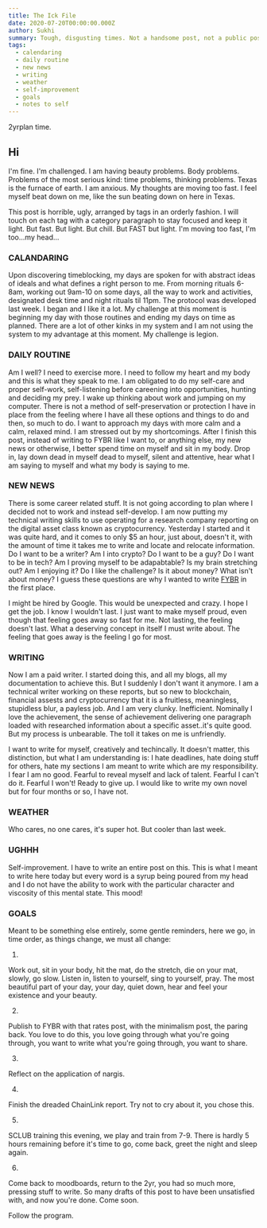 ```yaml
---
title: The Ick File
date: 2020-07-20T00:00:00.000Z
author: Sukhi
summary: Tough, disgusting times. Not a handsome post, not a public post.
tags:
  - calendaring
  - daily routine
  - new news
  - writing
  - weather
  - self-improvement
  - goals
  - notes to self
---
```

2yrplan time. 

## Hi

I'm fine. I'm challenged. I am having beauty problems. Body problems. Problems of the most serious kind: time problems, thinking problems. Texas is the furnace of earth. I am anxious. My thoughts are moving too fast. I feel myself beat down on me, like the sun beating down on here in Texas.

This post is horrible, ugly, arranged by tags in an orderly fashion. I will touch on each tag with a category paragraph to stay focused and keep it light. But fast. But light. But chill. But FAST but light. I'm moving too fast, I'm too...my head...

### CALANDARING

Upon discovering timeblocking, my days are spoken for with abstract ideas of ideals and what defines a right person to me. From morning rituals 6-8am, working out 9am-10 on some days, all the way to work and activities, designated desk time and night rituals til 11pm. The protocol was developed last week. I began and I like it a lot. My challenge at this moment is beginning my day with those routines and ending my days on time as planned. There are a lot of other kinks in my system and I am not using the system to my advantage at this moment. My challenge is legion.

### DAILY ROUTINE

Am I well? I need to exercise more. I need to follow my heart and my body and this is what they speak to me. I am obligated to do my self-care and proper self-work, self-listening before careening into opportunities, hunting and deciding my prey. I wake up thinking about work and jumping on my computer. There is not a method of self-preservation or protection I have in place from the feeling where I have all these options and things to do and then, so much to do. I want to approach my days with more calm and a calm, relaxed mind. I am stressed out by my shortcomings. After I finish this post, instead of writing to FYBR like I want to, or anything else, my new news or otherwise, I better spend time on myself and sit in my body. Drop in, lay down dead in myself dead to myself, silent and attentive, hear what I am saying to myself and what my body is saying to me.

### NEW NEWS

There is some career related stuff. It is not going according to plan where I decided not to work and instead self-develop. I am now putting my technical writing skills to use operating for a research company reporting on the digital asset class known as cryptocurrency. Yesterday I started and it was quite hard, and it comes to only $5 an hour, just about, doesn't it, with the amount of time it takes me to write and locate and relocate information. Do I want to be a writer? Am I into crypto? Do I want to be a guy? Do I want to be in tech? Am I proving myself to be adapabtable? Is my brain stretching out? Am I enjoying it? Do I like the challenge? Is it about money? What isn't about money? I guess these questions are why I wanted to write <a href="https://fybr.netlify.app/">FYBR</a> in the first place.

I might be hired by Google. This would be unexpected and crazy. I hope I get the job. I know I wouldn't last. I just want to make myself proud, even though that feeling goes away so fast for me. Not lasting, the feeling doesn't last. What a deserving concept in itself I must write about. The feeling that goes away is the feeling I go for most.

### WRITING

Now I am a paid writer. I started doing this, and all my blogs, all my documentation to achieve this. But I suddenly I don't want it anymore. I am a technical writer working on these reports, but so new to blockchain, financial assests and cryptocurrency that it is a fruitless, meaningless, stupidless blur, a payless job. And I am very clunky. Inefficient. Nominally I love the achievement, the sense of achievement delivering one paragraph loaded with researched information about a specific asset..it's quite good. But my process is unbearable. The toll it takes on me is unfriendly.

I want to write for myself, creatively and techincally. It doesn't matter, this distinction, but what I am understanding is: I hate deadlines, hate doing stuff for others, hate my sections I am meant to write which are my responsibility. I fear I am no good. Fearful to reveal myself and lack of talent. Fearful I can't do it. Fearful I won't! Ready to give up. I would like to write my own novel but for four months or so, I have not.

### WEATHER

Who cares, no one cares, it's super hot. But cooler than last week.

### UGHHH

Self-improvement. I have to write an entire post on this. This is what I meant to write here today but every word is a syrup being poured from my head and I do not have the ability to work with the particular character and viscosity of this mental state. This mood!

### GOALS

Meant to be something else entirely, some gentle reminders, here we go, in time order, as things change, we must all change:

1. 
Work out, sit in your body, hit the mat, do the stretch, die on your mat, slowly, go slow. 
Listen in, listen to yourself, sing to yourself, pray.
The most beautiful part of your day, your day, quiet down, hear and feel your existence and your beauty.

2. 
Publish to FYBR with that rates post, with the minimalism post, the paring back. You love to do this, you love going through what you're going through, you want to write what you're going through, you want to share.

3. 
Reflect on the application of nargis.

4. 
Finish the dreaded ChainLink report. Try not to cry about it, you chose this.

5. 
SCLUB training this evening, we play and train from 7-9. There is hardly 5 hours remaining before it's time to go, come back, greet the night and sleep again.

6. 
Come back to moodboards, return to the 2yr, you had so much more, pressing stuff to write. So many drafts of this post to have been unsatisfied with, and now you're done. Come soon.

Follow the program.
